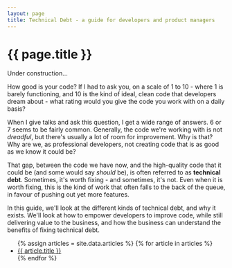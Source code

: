 ```yaml
---
layout: page
title: Technical Debt - a guide for developers and product managers
---
```


# {{ page.title }}

<div class="alert alert-warning" role="alert">
    Under construction...
</div>

How good is your code? If I had to ask you, on a scale of 1 to 10 - where 1 is barely functioning, and 10 is the kind of ideal, clean code that developers dream about - what rating would you give the code you work with on a daily basis?

When I give talks and ask this question, I get a wide range of answers. 6 or 7 seems to be fairly common. Generally, the code we're working with is not _dreadful_, but there's usually a lot of room for improvement. Why is that? Why are we, as professional developers, not creating code that is as good as we know it could be?

That gap, between the code we have now, and the high-quality code that it could be (and some would say _should_ be), is often referred to as **technical debt**. Sometimes, it's worth fixing - and sometimes, it's not. Even when it is worth fixing, this is the kind of work that often falls to the back of the queue, in favour of pushing out yet more features.

In this guide, we'll look at the different kinds of technical debt, and why it exists. We'll look at how to empower developers to improve code, while still delivering value to the business, and how the business can understand the benefits of fixing technical debt.

<ul>
{% assign articles = site.data.articles %}
{% for article in articles %}
    <li><a href="{{ article.url }}">{{ article.title }}</a></li>
{% endfor %}
</ul>